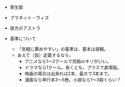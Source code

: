 - 寄生獣
- プラネット・ウィズ
- 彼方のアストラ

- 基準について
  - 「気軽に薦めやすい」の基準は、基本は直観。
  - あえて（仮）定義するなら、
    - アニメなら1～2クールで完結orキリがいい。
    - ドラマなら1クール。長くとも、プラスで劇場版。
    - 映画の場合は出来れば2本、最大で3本まで。
    - 漫画なら単行本3～5巻。小説なら1～3殺くらい？
